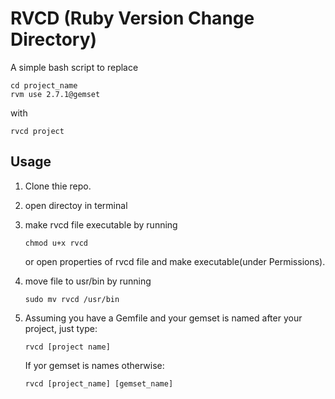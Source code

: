 # RVCD (Ruby Version Change Directory)

A simple bash script to replace 
```
cd project_name
rvm use 2.7.1@gemset
``` 
with
```
rvcd project
```

## Usage

1. Clone thie repo.
2. open directoy in terminal
3. make rvcd file executable by running 
    ```
    chmod u+x rvcd
    ``` 
    or open properties of rvcd file and make executable(under Permissions).
    
4. move file to usr/bin by running 
    ```
    sudo mv rvcd /usr/bin
    ```
4. Assuming you have a Gemfile and your gemset is named after your project, just type:
    ```
    rvcd [project name]
    ```
    If yor gemset is names otherwise:
    ```
    rvcd [project_name] [gemset_name]
    ```
